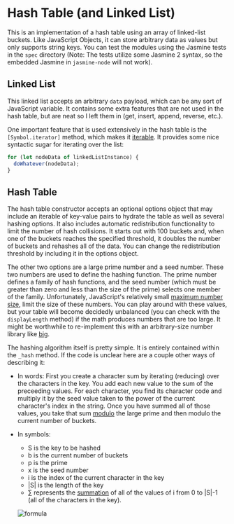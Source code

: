# Hash Table (and Linked List)

This is an implementation of a hash table using an array of linked-list buckets. Like JavaScript Objects, it can store arbitrary data as values but only supports string keys. You can test the modules using the Jasmine tests in the `spec` directory (Note: The tests utilize some Jasmine 2 syntax, so the embedded Jasmine in `jasmine-node` will not work).

## Linked List

This linked list accepts an arbitrary `data` payload, which can be any sort of JavaScript variable. It contains some extra features that are not used in the hash table, but are neat so I left them in (get, insert, append, reverse, etc.).

One important feature that is used extensively in the hash table is the `[Symbol.iterator]` method, which makes it [iterable](http://javascript.info/iterable). It provides some nice syntactic sugar for iterating over the list:

```js
for (let nodeData of linkedListInstance) {
  doWhatever(nodeData);
}
```

## Hash Table

The hash table constructor accepts an optional options object that may include an iterable of key-value pairs to hydrate the table as well as several hashing options. It also includes automatic redistribution functionality to limit the number of hash collisions. It starts out with 100 buckets and, when one of the buckets reaches the specified threshold, it doubles the number of buckets and rehashes all of the data. You can change the redistribution threshold by including it in the options object.

The other two options are a large prime number and a seed number. These two numbers are used to define the hashing function. The prime number defines a family of hash functions, and the seed number (which must be greater than zero and less than the size of the prime) selects one member of the family. Unfortunately, JavaScript's relatively small [maximum number size](https://stackoverflow.com/questions/307179/what-is-javascripts-highest-integer-value-that-a-number-can-go-to-without-losin), limit the size of these numbers. You can play around with these values, but your table will become decidedly unbalanced (you can check with the `displayLength` method) if the math produces numbers that are too large. It might be worthwhile to re-implement this with an arbitrary-size number library like [big](https://github.com/MikeMcl/big.js).

The hashing algorithm itself is pretty simple. It is entirely contained within the `_hash` method. If the code is unclear here are a couple other ways of describing it:

* In words: First you create a character sum by iterating (reducing) over the characters in the key. You add each new value to the sum of the preceeding values. For each character, you find its character code and multiply it by the seed value taken to the power of the current character's index in the string. Once you have summed all of those values, you take that sum [modulo](https://en.wikipedia.org/wiki/Modulo_operation) the large prime and then modulo the current number of buckets.
* In symbols:

  * S is the key to be hashed
  * b is the current number of buckets
  * p is the prime
  * x is the seed number
  * i is the index of the current character in the key
  * |S| is the length of the key
  * ∑ represents the [summation](https://en.wikipedia.org/wiki/Summation#Capital-sigma_notation) of all of the values of i from 0 to |S|-1 (all of the characters in the key).

  ![formula](https://i.imgur.com/Cq4B4sb.png)
